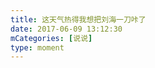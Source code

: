 ```yaml
---
title: 这天气热得我想把刘海一刀咔了
date: 2017-06-09 13:12:30
mCategories: [说说]
type: moment
---
```


<div id="pics-20170609131230"></div>

<script src="/lib/moment/pics.js"></script>
<script>
var data = [
    {"link": "2017-06-09_000002.jpeg", "type": "shuoshuo"}
];
picsRender(data, "pics-20170609131230");
</script>
